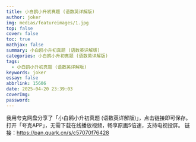 ```yaml
---
title: 小白鸥小升初真题 (语数英详解版)
author: joker
img: medias/featureimages/1.jpg
top: false
cover: false
toc: true
mathjax: false
summary: 小白鸥小升初真题 (语数英详解版)
categories: 小白鸥小升初真题 (语数英详解版)
tags:
  - 小白鸥小升初真题 (语数英详解版)
keywords: joker
essay: false
abbrlink: 15606
date: 2025-04-20 23:39:03
coverImg:
password:
---
```


我用夸克网盘分享了「小白鸥小升初真题 (语数英详解版)」，点击链接即可保存。打开「夸克APP」，无需下载在线播放视频，畅享原画5倍速，支持电视投屏。
链接：https://pan.quark.cn/s/c57070f76428
